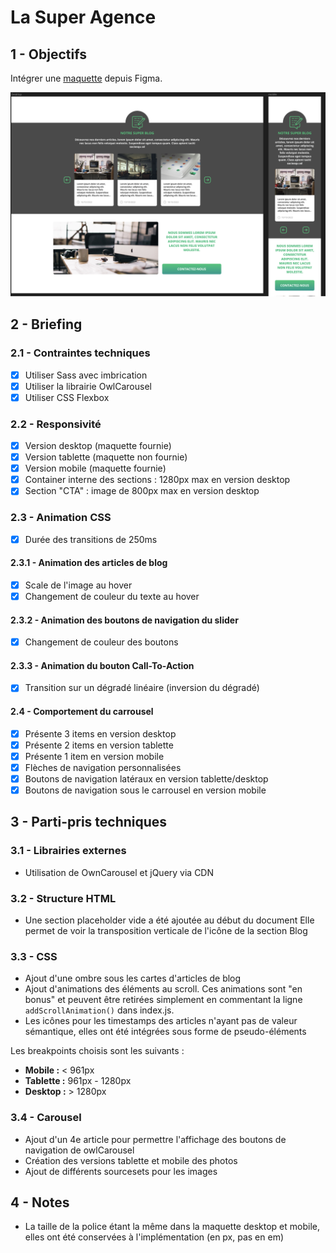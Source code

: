 # La Super Agence

## 1 - Objectifs

Intégrer une [maquette](https://www.figma.com/file/Xayw7jyCa3v8U8XdTq4PCf/test---frontend?t=MzjXfEgkgckHrrsX-6) depuis Figma.

![maquette](./mockup.png)

## 2 - Briefing

### 2.1 - Contraintes techniques

- [x] Utiliser Sass avec imbrication
- [x] Utiliser la librairie OwlCarousel
- [x] Utiliser CSS Flexbox

### 2.2 - Responsivité

- [x] Version desktop (maquette fournie)
- [x] Version tablette (maquette non fournie)
- [x] Version mobile (maquette fournie)
- [x] Container interne des sections : 1280px max en version desktop
- [x] Section "CTA" : image de 800px max en version desktop

### 2.3 - Animation CSS

- [x] Durée des transitions de 250ms

#### 2.3.1 - Animation des articles de blog

- [x] Scale de l'image au hover
- [x] Changement de couleur du texte au hover

#### 2.3.2 - Animation des boutons de navigation du slider

- [x] Changement de couleur des boutons

#### 2.3.3 - Animation du bouton Call-To-Action

- [x] Transition sur un dégradé linéaire (inversion du dégradé)

#### 2.4 - Comportement du carrousel

- [x] Présente 3 items en version desktop
- [x] Présente 2 items en version tablette
- [x] Présente 1 item en version mobile
- [x] Flèches de navigation personnalisées
- [x] Boutons de navigation latéraux en version tablette/desktop
- [x] Boutons de navigation sous le carrousel en version mobile

## 3 - Parti-pris techniques

### 3.1 - Librairies externes

- Utilisation de OwnCarousel et jQuery via CDN

### 3.2 - Structure HTML

- Une section placeholder vide a été ajoutée au début du document Elle permet de voir la transposition verticale de l'icône de la section Blog

### 3.3 - CSS

- Ajout d'une ombre sous les cartes d'articles de blog
- Ajout d'animations des éléments au scroll. Ces animations sont "en bonus" et peuvent être retirées simplement en commentant la ligne `addScrollAnimation()` dans index.js.
- Les icônes pour les timestamps des articles n'ayant pas de valeur sémantique, elles ont été intégrées sous forme de pseudo-éléments

Les breakpoints choisis sont les suivants :

- **Mobile :** &lt; 961px
- **Tablette :** 961px - 1280px
- **Desktop :** &gt; 1280px

### 3.4 - Carousel

- Ajout d'un 4e article pour permettre l'affichage des boutons de navigation de owlCarousel
- Création des versions tablette et mobile des photos
- Ajout de différents sourcesets pour les images

## 4 - Notes

- La taille de la police étant la même dans la maquette desktop et mobile, elles ont été conservées à l'implémentation (en px, pas en em)
